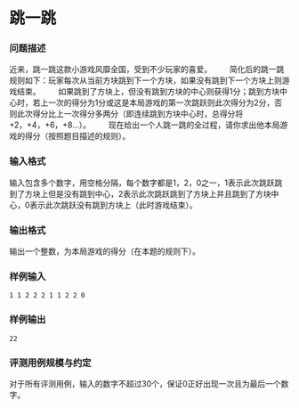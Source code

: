 # 跳一跳



### 问题描述

近来，跳一跳这款小游戏风靡全国，受到不少玩家的喜爱。
　　简化后的跳一跳规则如下：玩家每次从当前方块跳到下一个方块，如果没有跳到下一个方块上则游戏结束。
　　如果跳到了方块上，但没有跳到方块的中心则获得1分；跳到方块中心时，若上一次的得分为1分或这是本局游戏的第一次跳跃则此次得分为2分，否则此次得分比上一次得分多两分（即连续跳到方块中心时，总得分将+2，+4，+6，+8…）。
　　现在给出一个人跳一跳的全过程，请你求出他本局游戏的得分（按照题目描述的规则）。



### 输入格式

输入包含多个数字，用空格分隔，每个数字都是1，2，0之一，1表示此次跳跃跳到了方块上但是没有跳到中心，2表示此次跳跃跳到了方块上并且跳到了方块中心，0表示此次跳跃没有跳到方块上（此时游戏结束）。



### 输出格式

输出一个整数，为本局游戏的得分（在本题的规则下）。



### 样例输入

```
1 1 2 2 2 1 1 2 2 0
```



### 样例输出

```
22
```



### 评测用例规模与约定

对于所有评测用例，输入的数字不超过30个，保证0正好出现一次且为最后一个数字。